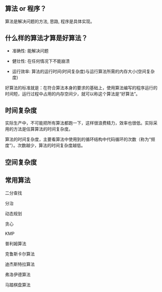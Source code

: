 ## 算法 or 程序？

算法是解决问题的方法, 思路,  程序是具体实现。

## 什么样的算法才算是好算法？

- 准确性: 能解决问题

- 健壮性: 在任何情况下不能崩溃

- 运行效率: 算法的运行时间(时间复杂度)与运行算法所需的内存大小(空间复杂度)

好算法的标准就是：在符合算法本身的要求的基础上，使用算法编写的程序运行的时间短，运行过程中占用的内存空间少，就可以称这个算法是“好算法”。

## 时间复杂度

实际生产中，不可能把所有算法都跑一下，这样很浪费精力，效率也很低。实际采用的方法是估算算法的时间复杂度。

算法的时间复杂度，主要看算法中使用到的循环结构中代码循环的次数（称为“频度”）。次数越少，算法的时间复杂度越低。

## 空间复杂度





## 常用算法

二分查找

分治

动态规划

贪心

KMP

普利姆算法

克鲁斯卡尔算法

迪杰斯特拉算法

弗洛伊德算法

马踏棋盘算法



